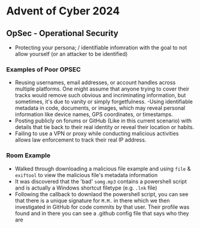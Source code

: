 # Advent of Cyber 2024

## OpSec - Operational Security

- Protecting your persona; / identifiable infomration with the goal to not allow yourself (or an attacker to be identified)

### Examples of Poor OPSEC

- Reusing usernames, email addresses, or account handles across multiple platforms. One might assume that anyone trying to cover their tracks would remove such obvious and incriminating information, but sometimes, it's due to vanity or simply forgetfulness.
  -Using identifiable metadata in code, documents, or images, which may reveal personal information like device names, GPS coordinates, or timestamps.
- Posting publicly on forums or GitHub (Like in this current scenario) with details that tie back to their real identity or reveal their location or habits.
- Failing to use a VPN or proxy while conducting malicious activities allows law enforcement to track their real IP address.

### Room Example

- Walked through downloading a malicious file example and using `file` & `exiftool` to view the malicious file's metadata information
- It was discovered that the 'bad' `somg.mp3` contains a powershell script and is actually a Windows shortcut filetype (e.g. `.lnk` file)
- Following the callback to downlaod the powershell script, you can see that there is a unique signature for `M.M.` in there which we then investigated in GitHub for code commits by that user. Their profile was found and in there you can see a .github config file that says who they are
